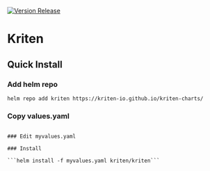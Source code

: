 [![Version Release](https://github.com/Kriten-io/kriten/actions/workflows/version-release.yml/badge.svg)](https://github.com/Kriten-io/kriten/actions/workflows/version-release.yml)

# Kriten

## Quick Install

### Add helm repo
```helm repo add kriten https://kriten-io.github.io/kriten-charts/```

### Copy values.yaml
```helm show values kriten/kriten > myvalues.yaml

### Edit myvalues.yaml

### Install

```helm install -f myvalues.yaml kriten/kriten```
